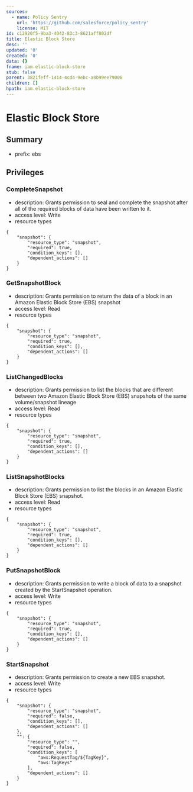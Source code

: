 ```yaml
---
sources:
  - name: Policy Sentry
    url: 'https://github.com/salesforce/policy_sentry'
    license: MIT
id: c12920f5-9ba3-4042-83c3-8621aff802df
title: Elastic Block Store
desc: ''
updated: '0'
created: '0'
data: {}
fname: iam.elastic-block-store
stub: false
parent: 3821feff-1414-4cd4-9ebc-a8b99ee79006
children: []
hpath: iam.elastic-block-store
---
```

# Elastic Block Store

## Summary

- prefix: ebs

## Privileges

### CompleteSnapshot

- description: Grants permission to seal and complete the snapshot after all of the required blocks of data have been written to it.
- access level: Write
- resource types

```
{
    "snapshot": {
        "resource_type": "snapshot",
        "required": true,
        "condition_keys": [],
        "dependent_actions": []
    }
}
```

### GetSnapshotBlock

- description: Grants permission to return the data of a block in an Amazon Elastic Block Store (EBS) snapshot
- access level: Read
- resource types

```
{
    "snapshot": {
        "resource_type": "snapshot",
        "required": true,
        "condition_keys": [],
        "dependent_actions": []
    }
}
```

### ListChangedBlocks

- description: Grants permission to list the blocks that are different between two Amazon Elastic Block Store (EBS) snapshots of the same volume/snapshot lineage
- access level: Read
- resource types

```
{
    "snapshot": {
        "resource_type": "snapshot",
        "required": true,
        "condition_keys": [],
        "dependent_actions": []
    }
}
```

### ListSnapshotBlocks

- description: Grants permission to list the blocks in an Amazon Elastic Block Store (EBS) snapshot.
- access level: Read
- resource types

```
{
    "snapshot": {
        "resource_type": "snapshot",
        "required": true,
        "condition_keys": [],
        "dependent_actions": []
    }
}
```

### PutSnapshotBlock

- description: Grants permission to write a block of data to a snapshot created by the StartSnapshot operation.
- access level: Write
- resource types

```
{
    "snapshot": {
        "resource_type": "snapshot",
        "required": true,
        "condition_keys": [],
        "dependent_actions": []
    }
}
```

### StartSnapshot

- description: Grants permission to create a new EBS snapshot.
- access level: Write
- resource types

```
{
    "snapshot": {
        "resource_type": "snapshot",
        "required": false,
        "condition_keys": [],
        "dependent_actions": []
    },
    "": {
        "resource_type": "",
        "required": false,
        "condition_keys": [
            "aws:RequestTag/${TagKey}",
            "aws:TagKeys"
        ],
        "dependent_actions": []
    }
}
```
